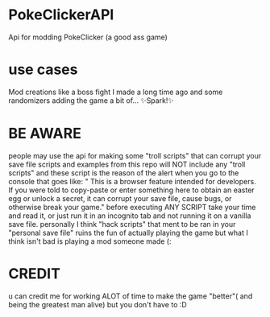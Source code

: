 # PokeClickerAPI
Api for modding PokeClicker (a good ass game)

# use cases
Mod creations like a boss fight I made a long time ago and some randomizers
adding the game a bit of...
✨Spark!✨

# BE AWARE
people may use the api for making some "troll scripts" that can corrupt your save file
scripts and examples from this repo will NOT include any "troll scripts" and these script is the reason of the
alert when you go to the console that goes like:
" This is a browser feature intended for developers. If you were told to copy-paste or enter something here to obtain an easter egg or unlock a secret, it can corrupt your save file, cause bugs, or otherwise break your game."
before executing ANY SCRIPT take your time and read it, or just run it in an incognito tab and not running it on a vanilla save file. 
personally I think "hack scripts" that ment to be ran in your "personal save file"  ruins the fun of actually playing the game
but what I think isn't bad is playing a mod someone made (:

# CREDIT
u can credit me for working ALOT of time to make the game "better"( and being the greatest man alive) but you don't have to :D 
